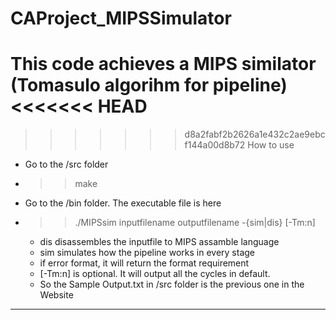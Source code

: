 CAProject_MIPSSimulator
=======================

This code achieves a MIPS similator (Tomasulo algorihm for pipeline)
<<<<<<< HEAD
=======

>>>>>>> d8a2fabf2b2626a1e432c2ae9ebcf144a00d8b72
How to use

- Go to the /src folder
- >> make
- Go to the /bin folder. The executable file is here
- >> ./MIPSsim inputfilename outputfilename -{sim|dis} [-Tm:n]
  - dis disassembles the inputfile to MIPS assamble language
  - sim simulates how the pipeline works in every stage
  - if error format, it will return the format requirement
  - [-Tm:n] is optional. It will output all the cycles in default.
  - So the Sample Output.txt in /src folder is the previous one in the Website


-------------------------------------------------
